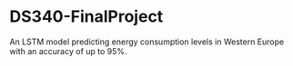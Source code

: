 # DS340-FinalProject

An LSTM model predicting energy consumption levels in Western Europe with an accuracy of up to 95%.
